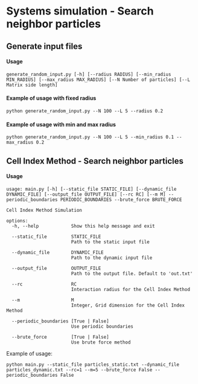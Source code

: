 # Systems simulation - Search neighbor particles

## Generate input files 
#### Usage
```
generate_random_input.py [-h] [--radius RADIUS] [--min_radius MIN_RADIUS] [--max_radius MAX_RADIUS] [--N Number of particles] [--L Matrix side length]
```

#### Example of usage with fixed radius
```
python generate_random_input.py --N 100 --L 5 --radius 0.2 
```

#### Example of usage with min and max radius
```
python generate_random_input.py --N 100 --L 5 --min_radius 0.1 --max_radius 0.2
```

## Cell Index Method - Search neighbor particles
#### Usage
```
usage: main.py [-h] [--static_file STATIC_FILE] [--dynamic_file DYNAMIC_FILE] [--output_file OUTPUT_FILE] [--rc RC] [--m M] --periodic_boundaries PERIODIC_BOUNDARIES --brute_force BRUTE_FORCE

Cell Index Method Simulation

options:
  -h, --help            Show this help message and exit
  
  --static_file         STATIC_FILE
                        Path to the static input file
                        
  --dynamic_file        DYNAMIC_FILE
                        Path to the dynamic input file
                        
  --output_file         OUTPUT_FILE
                        Path to the output file. Default to 'out.txt'
                        
  --rc                  RC               
                        Interaction radius for the Cell Index Method
                        
  --m                   M                 
                        Integer, Grid dimension for the Cell Index Method
                        
  --periodic_boundaries [True | False]
                        Use periodic boundaries
                        
  --brute_force         [True | False]
                        Use brute force method

````
Example of usage: 
```
python main.py --static_file particles_static.txt --dynamic_file particles_dynamic.txt --rc=1 --m=5 --brute_force False --periodic_boundaries False
```
